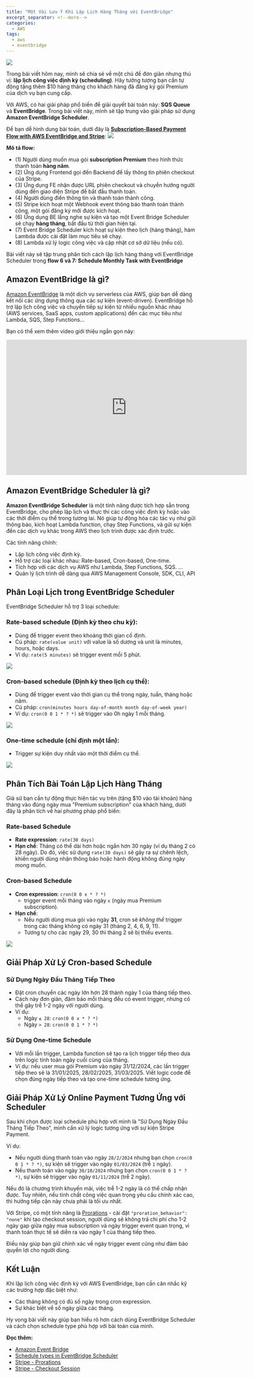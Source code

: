 ```yaml
---
title: "Một Vài Lưu Ý Khi Lập Lịch Hàng Tháng với EventBridge"
excerpt_separator: <!--more-->
categories:
  - AWS
tags:
  - aws
  - eventbridge
---
```


![](/assets/images/2024/12/2024-12-10-even-bridge-scheduler-cover.jpg)

Trong bài viết hôm nay, mình sẽ chia sẻ về một chủ đề đơn giản nhưng thú vị: **lập lịch công việc định kỳ (scheduling)**. Hãy tưởng tượng bạn cần tự động tặng thêm $10 hàng tháng cho khách hàng đã đăng ký gói Premium của dịch vụ bạn cung cấp.

Với AWS, có hai giải pháp phổ biến để giải quyết bài toán này: **SQS Queue** và **EventBridge**. Trong bài viết này, mình sẽ tập trung vào giải pháp sử dụng **Amazon EventBridge Scheduler**.

Để bạn dễ hình dung bài toán, dưới đây là [**Subscription-Based Payment Flow with AWS EventBridge and Stripe**](https://drive.google.com/file/d/1zsuc1sh_sLDmxJxjsJRunB42yioDdwdm/view?usp=drive_link):
![](/assets/images/2024/12/2024-12-10-even-bridge-scheduler-flow-1.png)

**Mô tả flow:**

- (1) Người dùng muốn mua gói **subscription Premium** theo hình thức thanh toán **hàng năm**.
- (2) Ứng dụng Frontend gọi đến Backend để lấy thông tin phiên checkout của Stripe.
- (3) Ứng dụng FE nhận được URL phiên checkout và chuyển hướng người dùng đến giao diện Stripe để bắt đầu thanh toán.
- (4) Người dùng điền thông tin và thanh toán thành công.
- (5) Stripe kích hoạt một Webhook event thông báo thanh toán thành công, một gói đăng ký mới được kích hoạt.
- (6) Ứng dụng BE lắng nghe sự kiện và tạo một Event Bridge Scheduler sẽ chạy **hàng tháng**, bắt đầu từ thời gian hiện tại.
- (7) Event Bridge Scheduler kích hoạt sự kiện theo lịch (hàng tháng), hàm Lambda được cài đặt làm mục tiêu sẽ chạy.
- (8) Lambda xử lý logic công việc và cập nhật cơ sở dữ liệu (nếu có).

Bài viết này sẽ tập trung phân tích cách lập lịch hàng tháng với EventBridge Scheduler trong **flow 6 và 7: Schedule Monthly Task with EventBridge**

## Amazon EventBridge là gì?
[Amazon EventBridge](https://aws.amazon.com/eventbridge/) là một dịch vụ serverless của AWS, giúp bạn dễ dàng kết nối các ứng dụng thông qua các sự kiện (event-driven). EventBridge hỗ trợ lập lịch công việc và chuyển tiếp sự kiện từ nhiều nguồn khác nhau (AWS services, SaaS apps, custom applications) đến các mục tiêu như Lambda, SQS, Step Functions...

Bạn có thể xem thêm video giới thiệu ngắn gọn này:
<iframe width="640" height="360" src="https://www.youtube.com/embed/5K6qpMOVS0E?si=XaQ5r_pPQI-1yD7y" frameborder="0" allowfullscreen></iframe>

## Amazon EventBridge Scheduler là gì?

**Amazon EventBridge Scheduler** là một tính năng được tích hợp sẵn trong EventBridge, cho phép lập lịch và thực thi các công việc định kỳ hoặc vào các thời điểm cụ thể trong tương lai. Nó giúp tự động hóa các tác vụ như gửi thông báo, kích hoạt Lambda function, chạy Step Functions, và gửi sự kiện đến các dịch vụ khác trong AWS theo lịch trình được xác định trước.

Các tính năng chính:
- Lập lịch công việc định kỳ.
- Hỗ trợ các loại khác nhau: Rate-based, Cron-based, One-time.
- Tích hợp với các dịch vụ AWS như Lambda, Step Functions, SQS. ...
- Quản lý lịch trình dễ dàng qua AWS Management Console, SDK, CLI, API

## Phân Loại Lịch trong EventBridge Scheduler

EventBridge Scheduler hỗ trợ 3 loại schedule:

### **Rate-based** schedule (Định kỳ theo chu kỳ):
- Dùng để trigger event theo khoảng thời gian cố định.
- Cú pháp: `rate(value unit)` với value là số dương và unit là minutes, hours, hoặc days.
- Ví dụ: `rate(5 minutes)` sẽ trigger event mỗi 5 phút.

![](/assets/images/2024/12/2024-12-10-even-bridge-scheduler-rate.png)

### **Cron-based** schedule (Định kỳ theo lịch cụ thể):
- Dùng để trigger event vào thời gian cụ thể trong ngày, tuần, tháng hoặc năm.
- Cú pháp: `cron(minutes hours day-of-month month day-of-week year)`
- Ví dụ: `cron(0 0 1 * ? *)` sẽ trigger vào 0h ngày 1 mỗi tháng.

![](/assets/images/2024/12/2024-12-10-even-bridge-scheduler-cron.png)

### **One-time** schedule (chỉ định một lần):
- Trigger sự kiện duy nhất vào một thời điểm cụ thể.

![](/assets/images/2024/12/2024-12-10-even-bridge-scheduler-one-time-schedule.png)

## Phân Tích Bài Toán Lập Lịch Hàng Tháng

Giả sử bạn cần tự động thực hiện tác vụ trên (tặng $10 vào tài khoản) hàng tháng vào đúng ngày mua "Premium subscription" của khách hàng, dưới đây là phân tích về hai phương pháp phổ biến:

### Rate-based Schedule
- **Rate expression**: `rate(30 days)`
- **Hạn chế**: Tháng có thể dài hơn hoặc ngắn hơn 30 ngày (ví dụ tháng 2 có 28 ngày). Do đó, việc sử dụng `rate(30 days)` sẽ gây ra sự chênh lệch, khiến người dùng nhận thông báo hoặc hành động không đúng ngày mong muốn.

### Cron-based Schedule
- **Cron expression**: `cron(0 0 x * ? *)`
  - trigger event mỗi tháng vào ngày `x` (ngày mua Premium subscription).
- **Hạn chế**:
  - Nếu người dùng mua gói vào ngày **31**, cron sẽ *không thể* trigger trong các tháng không có ngày 31 (tháng 2, 4, 6, 9, 11).
  - Tương tự cho các ngày 29, 30 thì tháng 2 sẽ bị thiếu events.

![](/assets/images/2024/12/2024-12-10-even-bridge-scheduler-cron.png)

## Giải Pháp Xử Lý Cron-based Schedule
### Sử Dụng Ngày Đầu Tháng Tiếp Theo
- Đặt cron chuyển các ngày lớn hơn 28 thành ngày 1 của tháng tiếp theo.
- Cách này đơn giản, đảm bảo mỗi tháng đều có event trigger, nhưng có thể gây trễ 1-2 ngày với người dùng.
- Ví dụ:
  - Ngày `≤ 28`: `cron(0 0 x * ? *)`
  - Ngày `> 28`: `cron(0 0 1 * ? *)`

### Sử Dụng One-time Schedule
- Với mỗi lần trigger, Lambda function sẽ tạo ra lịch trigger tiếp theo dựa trên logic tính toán ngày cuối cùng của tháng.
- Ví dụ: nếu user mua gói Premium vào ngày 31/12/2024, các lần trigger tiếp theo sẽ là 31/01/2025, 28/02/2025, 31/03/2025. Viết logic code để chọn đúng ngày tiếp theo và tạo one-time schedule tương ứng.

## Giải Pháp Xử Lý Online Payment Tương Ứng với Scheduler
Sau khi chọn được loại schedule phù hợp với mình là "Sử Dụng Ngày Đầu Tháng Tiếp Theo", mình cần xử lý logic tương ứng với sự kiện Stripe Payment.

Ví dụ:
- Nếu người dùng thanh toán vào ngày `28/2/2024` nhưng bạn chọn `cron(0 0 1 * ? *)`, sự kiện sẽ trigger vào ngày `01/03/2024` (trễ `1` ngày).
- Nếu thanh toán vào ngày `30/10/2024` nhưng bạn chọn `cron(0 0 1 * ? *)`, sự kiện sẽ trigger vào ngày `01/11/2024` (trễ 2 ngày).

Nếu đó là chương trình khuyến mãi, việc trễ 1-2 ngày là có thể chấp nhận được. Tuy nhiên, nếu tính chất công việc quan trọng yêu cầu chính xác cao, thì hướng tiếp cận này chưa phải là tối ưu nhất.

Với Stripe, có một tính năng là [Prorations](https://docs.stripe.com/billing/subscriptions/prorations#when-prorations-are-applied) - cài đặt `"proration_behavior": "none"` khi tạo checkout session, người dùng sẽ không trả chi phí cho 1-2 ngày gap giữa ngày mua subscription và ngày trigger event quan trọng, vì thanh toán thực tế sẽ diễn ra vào ngày 1 của tháng tiếp theo.

Điều này giúp bạn giữ chính xác về ngày trigger event cũng như đảm bảo quyền lợi cho người dùng.


## Kết Luận
Khi lập lịch công việc định kỳ với AWS EventBridge, bạn cần cân nhắc kỹ các trường hợp đặc biệt như:

- Các tháng không có đủ số ngày trong cron expression.
- Sự khác biệt về số ngày giữa các tháng.

Hy vọng bài viết này giúp bạn hiểu rõ hơn cách dùng EventBridge Scheduler và cách chọn schedule type phù hợp với bài toán của mình.


**Đọc thêm:**
- [Amazon Event Bridge](https://aws.amazon.com/eventbridge/)
- [Schedule types in EventBridge Scheduler](https://docs.aws.amazon.com/scheduler/latest/UserGuide/schedule-types.html)
- [Stripe - Prorations](https://docs.stripe.com/billing/subscriptions/prorations#when-prorations-are-applied)
- [Stripe - Checkout Session](https://docs.stripe.com/api/checkout/sessions)